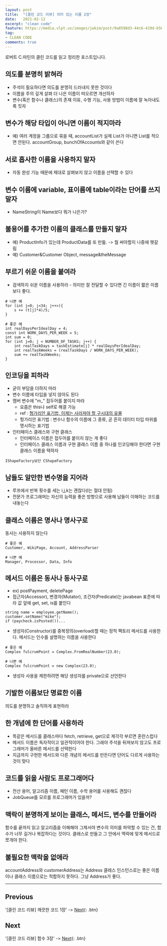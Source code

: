 ```yaml
---
layout: post
title:  "[클린 코드 리뷰] 의미 있는 이름 2장"
date:   2021-02-12
excerpt: "clean code"
feature: https://media.vlpt.us/images/jwkim/post/9a8598d3-44c6-419d-b509-069370dd5c7e/%EA%B7%B8%EB%A6%BC3.png
tag:
- CLEAN CODE
comments: true
---
```


로버트 C.마틴의 클린 코드를 읽고 정리한 포스트입니다.

## 의도를 분명히 밝혀라
* 주석이 필요하다면 의도를 분명히 드러내지 못한 것이다
* 이름을 주의 깊게 살펴 더 나은 이름이 떠오르면 개선하자
* 변수(혹은 함수나 클래스)의 존재 이유, 수행 기능, 사용 방법이 이름에 잘 녹아내도록 짓자

## 변수가 해당 타입이 아니면 이름이 적지마라
* 예) 여러 계정을 그룹으로 묶을 때, accountList가 실제 List가 아니면 List를 적으면 안된다. accountGroup, bunchOfAccounts와 같이 쓴다

## 서로 흡사한 이름을 사용하지 말자
  * 자동 완성 기능 때문에 제대로 살펴보지 않고 이름을 선택할 수 있다

## 변수 이름에 variable, 표이름에 table이라는 단어를 쓰지 말자
* NameString이 Name보다 뭐가 나은가?

## 불용어를 추가한 이름의 클래스를 만들지 말자
* 예) ProductInfo가 있는데 ProductData를 또 만듦. -> 뭘 써야할지 나중에 헷갈림
* 예) Customer&Customer Object, message&theMessage

## 부르기 쉬운 이름을 붙여라
* 검색하지 쉬운 이름을 사용하라 - 의미만 잘 전달할 수 있다면 긴 이름이 짧은 이름보다 좋다.

```
# 나쁜 예
for (int j=0; j<34; j++>){
    s += (t[j]*4)/5;
}

# 좋은 예
int realDaysPerIdealDay = 4;
const int WORK_DAYS_PER_WEEK = 5;
int sum = 0;
for (int j=0; j < NUMBER_OF_TASKS; j++) {
    int realTaskDays = taskEstimate[j] * realDaysPerIdealDay;
    int realTaskWeeks = (realTaskDays / WORK_DAYS_PER_WEEK);
    sum += realTaskWeeks;
}
```

## 인코딩을 피하라
* 굳이 부담을 더하지 마라
* 변수 이름에 타입을 넣지 않아도 된다
* 멤버 변수에 "m_" 접두어를 붙이지 마라
  * 요즘은 this나 self로 해결 가능
  * ref : [헝가리안 표기법, 이제는 사라져야 할 구시대의 유물](https://santacop.tistory.com/6)
  * 헝가리안 표기법 : 변수나 함수의 이름에 그 종류, 곧 흔히 데이터 타입 따위를 명시하는 표기법
* 인터페이스 클래스와 구현 클래스
  * 인터페이스 이름은 접두어를 붙이지 않는 게 좋다
  * 인터페이스 클래스 이름과 구현 클래스 이름 중 하나를 인코딩해야 한다면 구현 클래스 이름을 택하자
```
IShapeFactory보단 CShapeFactory
```

## 남들도 알만한 변수명을 지어라
* 루프에서 반복 횟수를 세는 i,j,k는 괜찮다(I는 절대 안됨)
* 전문가 프로그래머는 자신의 능력을 좋은 방향으로 사용해 남들이 이해하는 코드를 내놓는다

## 클래스 이름은 명사나 명사구로
동사는 사용하지 않는다
```
# 좋은 예
Customer, WikiPage, Account, AddressParser

# 나쁜 예
Manager, Processor, Data, Info
```

## 메서드 이름은 동사나 동사구로
* ex) postPayment, deletePage
* 접근자(Accessor), 변경자(Mutator), 조건자(Predicate)는 javabean 표준에 따라 값 앞에 get, set, is를 붙인다
```
string name = employee.getName();
customer.setName("mike");
if (paycheck.isPosted())...
```
* 생성자(Constructor)를 중복정의(overload)할 때는 정적 팩토리 메서드를 사용한다. 메서드는 인수를 설명하는 이름을 사용한다

```
# 좋은 예
Complex fulcrumPoint = Complex.FromRealNumber(23.0);

# 나쁜 예
Complex fulcrumPoint = new Complex(23.0);
```

* 생성자 사용을 제한하려면 해당 생성자를 private으로 선언한다

## 기발한 이름보단 명료한 이름
의도를 분명하고 솔직하게 표현하라

## 한 개념에 한 단어를 사용하라
* 똑같은 메서드를 클래스마다 fetch, retrieve, get으로 제각각 부르면 혼란스럽다
* 메서드 이름은 독자적이고 일관적이어야 한다. 그래야 주석을 뒤져보지 않고도 프로그래머가 올바른 메서드를 선택한다
* 지금까지 구현한 메서드와 다른 개념의 메서드를 만든다면 단어도 다르게 사용하는 것이 맞다

## 코드를 읽을 사람도 프로그래머다
* 전산 용어, 알고리즘 이름, 패턴 이름, 수학 용어를 사용해도 괜찮다
* JobQueue를 모르를 프로그래머가 있을까?

## 맥락이 분명하게 보이는 클래스, 메서드, 변수를 만들어라
함수를 끝까지 읽고 알고리즘을 이해해야 그제서야 변수의 의미를 파악할 수 있는 건, 함수가 너무 길거나 복잡하다는 것이다. 클래스로 만들고 그 안에서 맥락에 맞게 메서드로 쪼개야 한다.

## 불필요한 맥락을 없애라
accountAddress와 customerAddress는 Address 클래스 인스턴스로는 좋은 이름이나 클래스 이름으로는 적합하지 못하다. 그냥 Address가 좋다.

---


## Previous
'[클린 코드 리뷰] 깨끗한 코드 1장' -> [Next](https://akfmdl.github.io//programming_clean_code_1/){: .btn}

## Next
'[클린 코드 리뷰] 함수 3장' -> [Next](https://akfmdl.github.io//programming_clean_code_3/){: .btn}